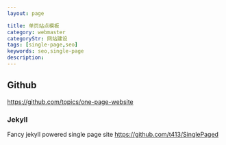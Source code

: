```yaml
---
layout: page

title: 单页站点模板
category: webmaster
categoryStr: 网站建设
tags: [single-page,seo]
keywords: seo,single-page
description:
---
```



## Github
https://github.com/topics/one-page-website

### Jekyll
Fancy jekyll powered single page site
https://github.com/t413/SinglePaged



